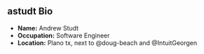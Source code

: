 ## astudt Bio

- **Name:** Andrew Studt
- **Occupation:** Software Engineer
- **Location:** Plano tx, next to @doug-beach and @IntuitGeorgen

